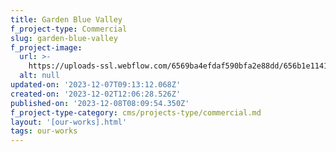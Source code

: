 ```yaml
---
title: Garden Blue Valley
f_project-type: Commercial
slug: garden-blue-valley
f_project-image:
  url: >-
    https://uploads-ssl.webflow.com/6569ba4efdaf590bfa2e88dd/656b1e1141c907703d1a9b7a_Rectangle%2018%20(1).png
  alt: null
updated-on: '2023-12-07T09:13:12.068Z'
created-on: '2023-12-02T12:06:28.526Z'
published-on: '2023-12-08T08:09:54.350Z'
f_project-type-category: cms/projects-type/commercial.md
layout: '[our-works].html'
tags: our-works
---
```



